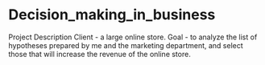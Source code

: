 # Decision_making_in_business
Project Description  Client - a large online store.  Goal - to analyze the list of hypotheses prepared by me and the marketing department, and select those that will increase the revenue of the online store.  
